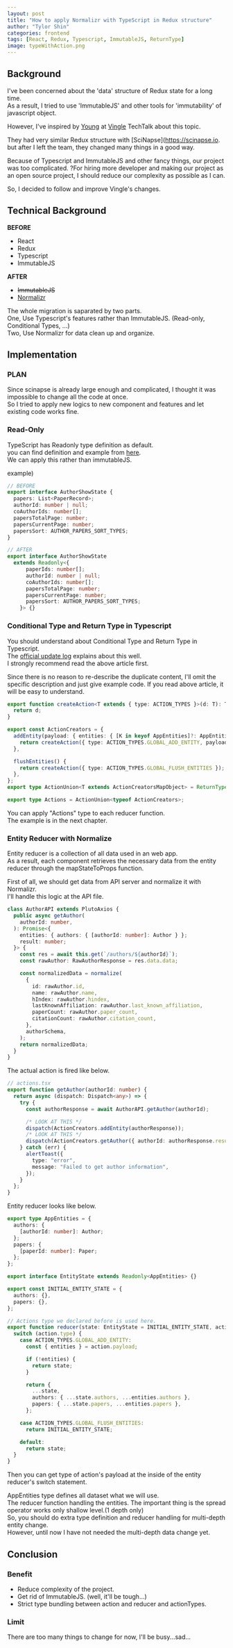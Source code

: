 ```yaml
---
layout: post
title: "How to apply Normalizr with TypeScript in Redux structure"
author: "Tylor Shin"
categories: frontend
tags: [React, Redux, Typescript, ImmutableJS, ReturnType]
image: typeWithAction.png
---
```


## Background

I've been concerned about the 'data' structure of Redux state for a long time.  
As a result, I tried to use 'ImmutableJS' and other tools for 'immutability' of javascript object.

However, I've inspired by [Young](https://youngk.im/) at [Vingle](https://medium.com/vingle-tech-blog) TechTalk about this topic.

They had very similar Redux structure with [SciNapse](https://scinapse.io. but after I left the team, they changed many things in a good way.

Because of Typescript and ImmutableJS and other fancy things, our project was too complicated. ?For hiring more developer and making our project as an open source project, I should reduce our complexity as possible as I can.

So, I decided to follow and improve Vingle's changes.

## Technical Background

**BEFORE**

* React
* Redux
* Typescript
* ImmutableJS

**AFTER**

* ~~ImmutableJS~~
* [Normalizr](https://github.com/paularmstrong/normalizr)

The whole migration is saparated by two parts.  
One, Use Typescript's features rather than ImmutableJS. (Read-only, Conditional Types, ...)  
Two, Use Normalizr for data clean up and organize.

## Implementation

### PLAN

Since scinapse is already large enough and complicated, I thought it was impossible to change all the code at once.  
So I tried to apply new logics to new component and features and let existing code works fine.

### Read-Only

TypeScript has Readonly type definition as default.  
you can find definition and example from [here](https://basarat.gitbooks.io/typescript/docs/types/readonly.html).  
We can apply this rather than immutableJS.

example)

```ts
// BEFORE
export interface AuthorShowState {
  papers: List<PaperRecord>;
  authorId: number | null;
  coAuthorIds: number[];
  papersTotalPage: number;
  papersCurrentPage: number;
  papersSort: AUTHOR_PAPERS_SORT_TYPES;
}

// AFTER
export interface AuthorShowState
  extends Readonly<{
      paperIds: number[];
      authorId: number | null;
      coAuthorIds: number[];
      papersTotalPage: number;
      papersCurrentPage: number;
      papersSort: AUTHOR_PAPERS_SORT_TYPES;
    }> {}
```

### Conditional Type and Return Type in Typescript

You should understand about Conditional Type and Return Type in Typescript.  
The [official update log](https://www.typescriptlang.org/docs/handbook/release-notes/typescript-2-8.html) explains about this well.  
I strongly recommend read the above article first.

Since there is no reason to re-describe the duplicate content, I'll omit the specific description and just give example code. If you read above article, it will be easy to understand.

```ts
export function createAction<T extends { type: ACTION_TYPES }>(d: T): T {
  return d;
}

export const ActionCreators = {
  addEntity(payload: { entities: { [K in keyof AppEntities]?: AppEntities[K] }; result: number | number[] }) {
    return createAction({ type: ACTION_TYPES.GLOBAL_ADD_ENTITY, payload });
  },

  flushEntities() {
    return createAction({ type: ACTION_TYPES.GLOBAL_FLUSH_ENTITIES });
  },
};
export type ActionUnion<T extends ActionCreatorsMapObject> = ReturnType<T[keyof T]>;

export type Actions = ActionUnion<typeof ActionCreators>;
```

You can apply "Actions" type to each reducer function.  
The example is in the next chapter.

### Entity Reducer with Normalize

Entity reducer is a collection of all data used in an web app.  
As a result, each component retrieves the necessary data from the entity reducer through the mapStateToProps function.

First of all, we should get data from API server and normalize it with Normalizr.  
I'll handle this logic at the API file.

```ts
class AuthorAPI extends PlutoAxios {
  public async getAuthor(
    authorId: number,
  ): Promise<{
    entities: { authors: { [authorId: number]: Author } };
    result: number;
  }> {
    const res = await this.get(`/authors/${authorId}`);
    const rawAuthor: RawAuthorResponse = res.data.data;

    const normalizedData = normalize(
      {
        id: rawAuthor.id,
        name: rawAuthor.name,
        hIndex: rawAuthor.hindex,
        lastKnownAffiliation: rawAuthor.last_known_affiliation,
        paperCount: rawAuthor.paper_count,
        citationCount: rawAuthor.citation_count,
      },
      authorSchema,
    );
    return normalizedData;
  }
}
```

The actual action is fired like below.

```ts
// actions.tsx
export function getAuthor(authorId: number) {
  return async (dispatch: Dispatch<any>) => {
    try {
      const authorResponse = await AuthorAPI.getAuthor(authorId);

      /* LOOK AT THIS */
      dispatch(ActionCreators.addEntity(authorResponse));
      /* LOOK AT THIS */
      dispatch(ActionCreators.getAuthor({ authorId: authorResponse.result }));
    } catch (err) {
      alertToast({
        type: "error",
        message: "Failed to get author information",
      });
    }
  };
}
```

Entity reducer looks like below.

```ts
export type AppEntities = {
  authors: {
    [authorId: number]: Author;
  };
  papers: {
    [paperId: number]: Paper;
  };
};

export interface EntityState extends Readonly<AppEntities> {}

export const INITIAL_ENTITY_STATE = {
  authors: {},
  papers: {},
};

// Actions type we declared before is used here.
export function reducer(state: EntityState = INITIAL_ENTITY_STATE, action: Actions) {
  switch (action.type) {
    case ACTION_TYPES.GLOBAL_ADD_ENTITY:
      const { entities } = action.payload;

      if (!entities) {
        return state;
      }

      return {
        ...state,
        authors: { ...state.authors, ...entities.authors },
        papers: { ...state.papers, ...entities.papers },
      };

    case ACTION_TYPES.GLOBAL_FLUSH_ENTITIES:
      return INITIAL_ENTITY_STATE;

    default:
      return state;
  }
}
```

Then you can get type of action's payload at the inside of the entity reducer's switch statement.

AppEntities type defines all dataset what we will use.  
The reducer function handling the entities. The important thing is the spread operator works only shallow level.(1 depth only)  
So, you should do extra type definition and reducer handling for multi-depth entity change.  
However, until now I have not needed the multi-depth data change yet.

## Conclusion

### Benefit

* Reduce complexity of the project.
* Get rid of ImmutableJS. (well, it'll be tough...)
* Strict type bundling between action and reducer and actionTypes.

### Limit

There are too many things to change for now, I'll be busy...sad...
